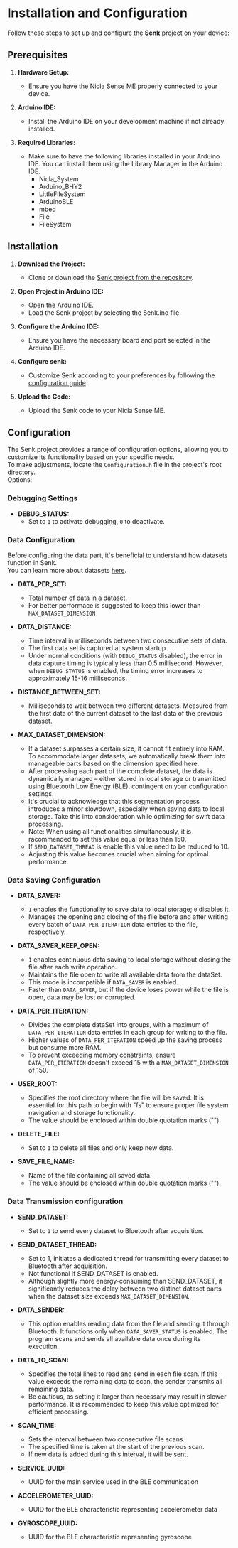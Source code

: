 # Installation and Configuration

Follow these steps to set up and configure the **Senk** project on your device:

## Prerequisites

1. **Hardware Setup:**
   - Ensure you have the Nicla Sense ME properly connected to your device.

2. **Arduino IDE:**
   - Install the Arduino IDE on your development machine if not already installed.

3. **Required Libraries:**
    - Make sure to have the following libraries installed in your Arduino IDE. You can install them using the Library Manager in the Arduino IDE.
        - Nicla_System
        - Arduino_BHY2
        - LittleFileSystem
        - ArduinoBLE
        - mbed
        - File
        - FileSystem

## Installation

1. **Download the Project:**
   - Clone or download the [Senk project from the repository](https://github.com/Magform/senk).

2. **Open Project in Arduino IDE:**
   - Open the Arduino IDE.
   - Load the Senk project by selecting the Senk.ino file.

3. **Configure the Arduino IDE:**
   - Ensure you have the necessary board and port selected in the Arduino IDE.

4. **Configure senk:**
   - Customize Senk according to your preferences by following the [configuration guide](#configuration).

5. **Upload the Code:**
   - Upload the Senk code to your Nicla Sense ME.

## Configuration

The Senk project provides a range of configuration options, allowing you to customize its functionality based on your specific needs.\
To make adjustments, locate the `Configuration.h` file in the project's root directory. \
Options:

### Debugging Settings

- **DEBUG_STATUS:**
  - Set to `1` to activate debugging, `0` to deactivate.

### Data Configuration

Before configuring the data part, it's beneficial to understand how datasets function in Senk. \
You can learn more about datasets [here](https://senk.nicolasferraresso.dev/#/implementation_analysis?id=dataset-management).

- **DATA_PER_SET:**
  - Total number of data in a dataset.
  - For better performace is suggested to keep this lower than `MAX_DATASET_DIMENSION`

- **DATA_DISTANCE:**
  - Time interval in milliseconds between two consecutive sets of data.
  - The first data set is captured at system startup.
  - Under normal conditions (with `DEBUG_STATUS` disabled), the error in data capture timing is typically less than 0.5 millisecond. However, when `DEBUG_STATUS` is enabled, the timing error increases to approximately 15-16 milliseconds.

- **DISTANCE_BETWEEN_SET:**
  - Milliseconds to wait between two different datasets. Measured from the first data of the current dataset to the last data of the previous dataset.

- **MAX_DATASET_DIMENSION:**
  - If a dataset surpasses a certain size, it cannot fit entirely into RAM. To accommodate larger datasets, we automatically break them into manageable parts based on the dimension specified here.
  - After processing each part of the complete dataset, the data is dynamically managed – either stored in local storage or transmitted using Bluetooth Low Energy (BLE), contingent on your configuration settings.
  - It's crucial to acknowledge that this segmentation process introduces a minor slowdown, especially when saving data to local storage. Take this into consideration while optimizing for swift data processing.
  - Note: When using all functionalities simultaneously, it is racommended to set this value equal or less than 150.
  - If `SEND_DATASET_THREAD` is enable this value need to be reduced to 10.
  - Adjusting this value becomes crucial when aiming for optimal performance.

### Data Saving Configuration

- **DATA_SAVER:**
  - `1` enables the functionality to save data to local storage; `0` disables it.
  - Manages the opening and closing of the file before and after writing every batch of `DATA_PER_ITERATION` data entries to the file, respectively.

- **DATA_SAVER_KEEP_OPEN:**
  - `1` enables continuous data saving to local storage without closing the file after each write operation.
  - Maintains the file open to write all available data from the dataSet.
  - This mode is incompatible if `DATA_SAVER` is enabled.
  - Faster than `DATA_SAVER`, but if the device loses power while the file is open, data may be lost or corrupted.

- **DATA_PER_ITERATION:**
  - Divides the complete dataSet into groups, with a maximum of `DATA_PER_ITERATION` data entries in each group for writing to the file.
  - Higher values of `DATA_PER_ITERATION` speed up the saving process but consume more RAM.
  - To prevent exceeding memory constraints, ensure `DATA_PER_ITERATION` doesn't exceed 15 with a `MAX_DATASET_DIMENSION` of 150.

- **USER_ROOT:**
  - Specifies the root directory where the file will be saved. It is essential for this path to begin with "fs" to ensure proper file system navigation and storage functionality.
  - The value should be enclosed within double quotation marks ("").

- **DELETE_FILE:**
  - Set to `1` to delete all files and only keep new data.

- **SAVE_FILE_NAME:**
  - Name of the file containing all saved data.
  - The value should be enclosed within double quotation marks ("").

### Data Transmission configuration

- **SEND_DATASET:**
  - Set to `1` to send every dataset to Bluetooth after acquisition.

- **SEND_DATASET_THREAD:**
  - Set to 1, initiates a dedicated thread for transmitting every dataset to Bluetooth after acquisition.
  - Not functional if SEND_DATASET is enabled.
  - Although slightly more energy-consuming than SEND_DATASET, it significantly reduces the delay between two distinct dataset parts when the dataset size exceeds `MAX_DATASET_DIMENSION`.

- **DATA_SENDER:**
  - This option enables reading data from the file and sending it through Bluetooth. It functions only when `DATA_SAVER_STATUS` is enabled. The program scans and sends all available data once during its execution.

- **DATA_TO_SCAN:**
  - Specifies the total lines to read and send in each file scan. If this value exceeds the remaining data to scan, the sender transmits all remaining data.
  - Be cautious, as setting it larger than necessary may result in slower performance. It is recommended to keep this value optimized for efficient processing.

- **SCAN_TIME:**
  - Sets the interval between two consecutive file scans.
  - The specified time is taken at the start of the previous scan.
  - If new data is added during this interval, it will be sent.

- **SERVICE_UUID:**
  - UUID for the main service used in the BLE communication

- **ACCELEROMETER_UUID:**
  - UUID for the BLE characteristic representing accelerometer data

- **GYROSCOPE_UUID:**
  - UUID for the BLE characteristic representing gyroscope
  